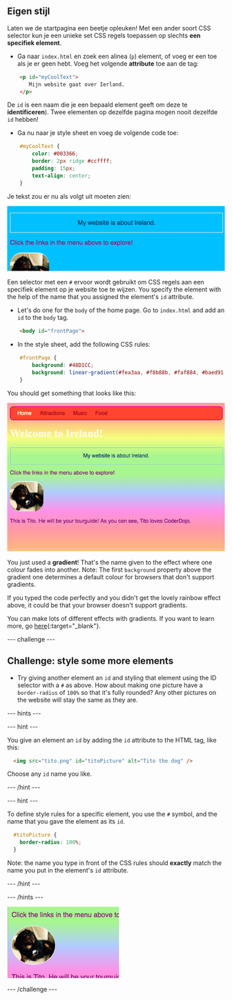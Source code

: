 ## Eigen stijl

Laten we de startpagina een beetje opleuken! Met een ander soort CSS selector kun je een unieke set CSS regels toepassen op slechts **een specifiek element**.

+ Ga naar `index.html` en zoek een alinea (`p`) element, of voeg er een toe als je er geen hebt. Voeg het volgende **attribute** toe aan de tag:

```html
    <p id="myCoolText"> 
       Mijn website gaat over Ierland.
    </p> 
```

De `id` is een naam die je een bepaald element geeft om deze te **identificeren**). Twee elementen op dezelfde pagina mogen nooit dezelfde `id` hebben!

+ Ga nu naar je style sheet en voeg de volgende code toe:

```css
    #myCoolText {
        color: #003366;
        border: 2px ridge #ccffff;
        padding: 15px;
        text-align: center;
    }
```

Je tekst zou er nu als volgt uit moeten zien:

![Text with a different colour and a border around it](images/paragraphIdStyle.png)

Een selector met een `#` ervoor wordt gebruikt om CSS regels aan een specifiek element op je website toe te wijzen. You specify the element with the help of the name that you assigned the element's `id` attribute.

+ Let's do one for the `body` of the home page. Go to `index.html` and add an `id` to the `body` tag.

```html
    <body id="frontPage">
```

+ In the style sheet, add the following CSS rules:

```css
    #frontPage {
        background: #48D1CC;
        background: linear-gradient(#fea3aa, #f8b88b, #faf884, #baed91, #baed91, #b2cefe, #f2a2e8, #fea3aa);
    }
```

You should get something that looks like this:

![Rainbow gradient background](images/frontPageIdStyles.png)

You just used a **gradient**! That's the name given to the effect where one colour fades into another. Note: The first `background` property above the gradient one determines a default colour for browsers that don't support gradients.

If you typed the code perfectly and you didn't get the lovely rainbow effect above, it could be that your browser doesn't support gradients.

You can make lots of different effects with gradients. If you want to learn more, go [here](http://dojo.soy/html2-css-gradients){:target="_blank"}.

\--- challenge \---

## Challenge: style some more elements

+ Try giving another element an `id` and styling that element using the ID selector with a `#` as above. How about making one picture have a `border-radius` of `100%` so that it's fully rounded? Any other pictures on the website will stay the same as they are. 

\--- hints \---

\--- hint \---

You give an element an `id` by adding the `id` attribute to the HTML tag, like this:

```html
  <img src="tito.png" id="titoPicture" alt="Tito the dog" />        
```

Choose any `id` name you like.

\--- /hint \---

\--- hint \---

To define style rules for a specific element, you use the `#` symbol, and the name that you gave the element as its `id`.

```css
  #titoPicture {
    border-radius: 100%;
  }
```

Note: the name you type in front of the CSS rules should **exactly** match the name you put in the element's `id` attribute.

\--- /hint \---

\--- /hints \---

![A round picture of Tito with a white border](images/titoPictureIdStyle.png)

\--- /challenge \---
